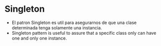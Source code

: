 # Singleton

- El patron Singleton es util para asegurarnos de que una clase determinada tenga solamente una instancia.
- Singleton pattern is useful to assure that a specific class only can have one and only one instance.
